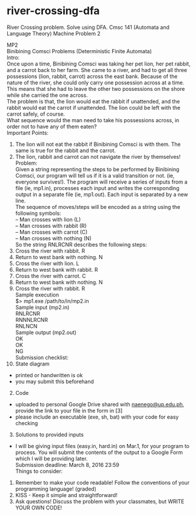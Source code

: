 # river-crossing-dfa
River Crossing problem. Solve using DFA. Cmsc 141 (Automata and Language Theory) Machine Problem 2

MP2  
Binibining Comsci Problems (Deterministic Finite Automata)  
Intro:  
Once upon a time, Binibining Comsci was taking her pet lion, her pet rabbit, and a carrot back to her farm. She came to a river, and had to get all three possessions (lion, rabbit, carrot) across the east bank. Because of the nature of the river, she could only carry one possession across at a time. This means that she had to leave the other two possessions on the shore while she carried the one across.  
The problem is that, the lion would eat the rabbit if unattended, and the rabbit would eat the carrot if unattended. The lion could be left with the carrot safely, of course.  
What sequence would the man need to take his possessions across, in order not to have any of them eaten?  
Important Points:  
1. The lion will not eat the rabbit if Binibining Comsci is with them. The same is true for the rabbit and the carrot.  
2. The lion, rabbit and carrot can not navigate the river by themselves!  
Problem:  
Given a string representing the steps to be performed by Binibining Comsci, our program will tell us if it is a valid transition or not. (ie, everyone survives!). The program will receive a series of inputs from a file (ie, mp1.in), processes each input and writes the corresponding output in a separate file (ie, mp1.out). Each input is separated by a new line.  
The sequence of moves/steps will be encoded as a string using the following symbols:  
– Man crosses with lion (L)  
– Man crosses with rabbit (R)  
– Man crosses with carrot (C)  
– Man crosses with nothing (N)  
So the string RNLRCNR describes the following steps:  
1. Cross the river with rabbit. R  
2. Return to west bank with nothing. N  
3. Cross the river with lion. L  
4. Return to west bank with rabbit. R  
5. Cross the river with carrot. C  
6. Return to west bank with nothing. N  
7. Cross the river with rabbit. R  
Sample execution  
$> mp1.exe /path/to/in/mp2.in  
Sample input (mp2.in)  
RNLRCNR  
RNNNLRCNR  
RNLNCN  
Sample output (mp2.out)  
OK  
OK  
NG  
Submission checklist:  
1. State diagram  
- printed or handwritten is ok  
- you may submit this beforehand  
2. Code  
- uploaded to personal Google Drive shared with naenego@up.edu.ph, provide the link to your file in the form in [3]  
- please include an executable (exe, sh, bat) with your code for easy checking  
3. Solutions to provided inputs  
- I will be giving input files (easy.in, hard.in) on Mar.1, for your program to process. You will submit the contents of the output to a Google Form which I will be providing later.  
Submission deadline: 
March 8, 2016 23:59  
Things to consider:  
1. Remember to make your code readable! Follow the conventions of your programming language! (graded)  
2. KISS - Keep it simple and straightforward!  
3. Ask questions! Discuss the problem with your classmates, but WRITE YOUR OWN CODE!  
